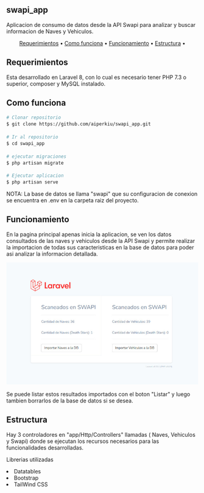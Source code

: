 ## swapi_app
Aplicacion de consumo de datos desde la API Swapi para analizar y buscar informacion de Naves y Vehiculos.

<p align="center">
  <a href="#Requerimientos">Requerimientos</a> •
  <a href="#como-funciona">Como funciona</a> •
  <a href="#funcionamiento">Funcionamiento</a> •
  <a href="#estructura">Estructura</a> •

</p>


## Requerimientos

Esta desarrollado en Laravel 8, con lo cual es necesario tener PHP 7.3 o superior, composer y MySQL instalado.

## Como funciona

```bash
# Clonar repositorio
$ git clone https://github.com/aiperkiu/swapi_app.git

# Ir al repositorio
$ cd swapi_app

# ejecutar migraciones
$ php artisan migrate

# Ejecutar aplicacion
$ php artisan serve
```

NOTA: La base de datos se llama "swapi" que su configuracion de conexion se encuentra en .env en la carpeta raiz del proyecto.

## Funcionamiento

En la pagina principal apenas inicia la aplicacion, se ven los datos consultados de las naves y vehiculos desde la API Swapi y permite realizar la importacion de todas sus caracteristicas en la base de datos para poder asi analizar la informacion detallada.

![Inicio](screenshots/inicio.jpg?raw=true)


Se puede listar estos resultados importados con el boton "Listar" y luego tambien borrarlos de la base de datos si se desea.

## Estructura

Hay 3 controladores en "app/Http/Controllers" llamadas ( Naves, Vehiculos y Swapi) donde se ejecutan los recursos necesarios para las funcionalidades desarrolladas.

Librerias utilizadas

<li>Datatables</li>
<li>Bootstrap</li>
<li>TailWind CSS</li>
